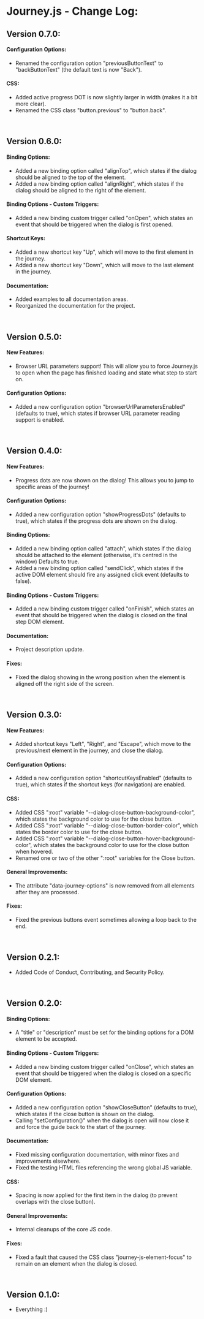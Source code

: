 # Journey.js - Change Log:

## Version 0.7.0:

#### **Configuration Options:**
- Renamed the configuration option "previousButtonText" to "backButtonText" (the default text is now "Back").

#### **CSS:**
- Added active progress DOT is now slightly larger in width (makes it a bit more clear).
- Renamed the CSS class "button.previous" to "button.back".

<br>


## Version 0.6.0:

#### **Binding Options:**
- Added a new binding option called "alignTop", which states if the dialog should be aligned to the top of the element.
- Added a new binding option called "alignRight", which states if the dialog should be aligned to the right of the element.

#### **Binding Options - Custom Triggers:**
- Added a new binding custom trigger called "onOpen", which states an event that should be triggered when the dialog is first opened.

#### **Shortcut Keys:**
- Added a new shortcut key "Up", which will move to the first element in the journey.
- Added a new shortcut key "Down", which will move to the last element in the journey.

#### **Documentation:**
- Added examples to all documentation areas.
- Reorganized the documentation for the project.

<br>


## Version 0.5.0:

#### **New Features:**
- Browser URL parameters support! This will allow you to force Journey.js to open when the page has finished loading and state what step to start on.

#### **Configuration Options:**
- Added a new configuration option "browserUrlParametersEnabled" (defaults to true), which states if browser URL parameter reading support is enabled.

<br>


## Version 0.4.0:

#### **New Features:**
- Progress dots are now shown on the dialog! This allows you to jump to specific areas of the journey!

#### **Configuration Options:**
- Added a new configuration option "showProgressDots" (defaults to true), which states if the progress dots are shown on the dialog.

#### **Binding Options:**
- Added a new binding option called "attach", which states if the dialog should be attached to the element (otherwise, it's centred in the window)  Defaults to true.
- Added a new binding option called "sendClick", which states if the active DOM element should fire any assigned click event (defaults to false).

#### **Binding Options - Custom Triggers:**
- Added a new binding custom trigger called "onFinish", which states an event that should be triggered when the dialog is closed on the final step DOM element.

#### **Documentation:**
- Project description update.

#### **Fixes:**
- Fixed the dialog showing in the wrong position when the element is aligned off the right side of the screen.

<br>


## Version 0.3.0:

#### **New Features:**
- Added shortcut keys "Left", "Right", and "Escape", which move to the previous/next element in the journey, and close the dialog.

#### **Configuration Options:**
- Added a new configuration option "shortcutKeysEnabled" (defaults to true), which states if the shortcut keys (for navigation) are enabled.

#### **CSS:**
- Added CSS ":root" variable "--dialog-close-button-background-color", which states the background color to use for the close button.
- Added CSS ":root" variable "--dialog-close-button-border-color", which states the border color to use for the close button.
- Added CSS ":root" variable "--dialog-close-button-hover-background-color", which states the background color to use for the close button when hovered.
- Renamed one or two of the other ":root" variables for the Close button.

#### **General Improvements:**
- The attribute "data-journey-options" is now removed from all elements after they are processed.

#### **Fixes:**
- Fixed the previous buttons event sometimes allowing a loop back to the end.

<br>


## Version 0.2.1:
- Added Code of Conduct, Contributing, and Security Policy.

<br>


## Version 0.2.0:

#### **Binding Options:**
- A "title" or "description" must be set for the binding options for a DOM element to be accepted.

#### **Binding Options - Custom Triggers:**
- Added a new binding custom trigger called "onClose", which states an event that should be triggered when the dialog is closed on a specific DOM element.

#### **Configuration Options:**
- Added a new configuration option "showCloseButton" (defaults to true), which states if the close button is shown on the dialog.
- Calling "setConfiguration()" when the dialog is open will now close it and force the guide back to the start of the journey.

#### **Documentation:**
- Fixed missing configuration documentation, with minor fixes and improvements elsewhere.
- Fixed the testing HTML files referencing the wrong global JS variable.

#### **CSS:**
- Spacing is now applied for the first item in the dialog (to prevent overlaps with the close button).

#### **General Improvements:**
- Internal cleanups of the core JS code.

#### **Fixes:**
- Fixed a fault that caused the CSS class "journey-js-element-focus" to remain on an element when the dialog is closed.

<br>


## Version 0.1.0:
- Everything :)